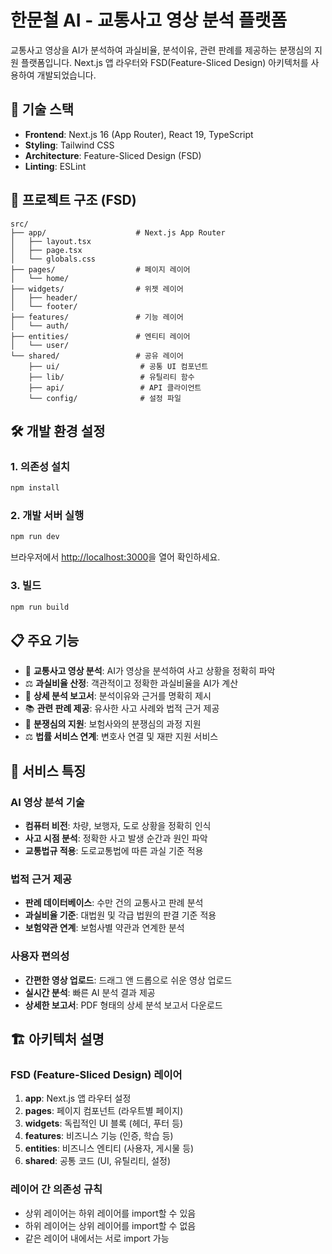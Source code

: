 # 한문철 AI - 교통사고 영상 분석 플랫폼

교통사고 영상을 AI가 분석하여 과실비율, 분석이유, 관련 판례를 제공하는 분쟁심의 지원 플랫폼입니다. Next.js 앱 라우터와 FSD(Feature-Sliced Design) 아키텍처를 사용하여 개발되었습니다.

## 🚀 기술 스택

- **Frontend**: Next.js 16 (App Router), React 19, TypeScript
- **Styling**: Tailwind CSS
- **Architecture**: Feature-Sliced Design (FSD)
- **Linting**: ESLint

## 📁 프로젝트 구조 (FSD)

```
src/
├── app/                    # Next.js App Router
│   ├── layout.tsx
│   ├── page.tsx
│   └── globals.css
├── pages/                  # 페이지 레이어
│   └── home/
├── widgets/                # 위젯 레이어
│   ├── header/
│   └── footer/
├── features/               # 기능 레이어
│   └── auth/
├── entities/               # 엔티티 레이어
│   └── user/
└── shared/                 # 공유 레이어
    ├── ui/                  # 공통 UI 컴포넌트
    ├── lib/                 # 유틸리티 함수
    ├── api/                 # API 클라이언트
    └── config/              # 설정 파일
```

## 🛠️ 개발 환경 설정

### 1. 의존성 설치

```bash
npm install
```

### 2. 개발 서버 실행

```bash
npm run dev
```

브라우저에서 [http://localhost:3000](http://localhost:3000)을 열어 확인하세요.

### 3. 빌드

```bash
npm run build
```

## 📋 주요 기능

- 🎥 **교통사고 영상 분석**: AI가 영상을 분석하여 사고 상황을 정확히 파악
- ⚖️ **과실비율 산정**: 객관적이고 정확한 과실비율을 AI가 계산
- 📝 **상세 분석 보고서**: 분석이유와 근거를 명확히 제시
- 📚 **관련 판례 제공**: 유사한 사고 사례와 법적 근거 제공
- 🤝 **분쟁심의 지원**: 보험사와의 분쟁심의 과정 지원
- ⚖️ **법률 서비스 연계**: 변호사 연결 및 재판 지원 서비스

## 🎯 서비스 특징

### AI 영상 분석 기술

- **컴퓨터 비전**: 차량, 보행자, 도로 상황을 정확히 인식
- **사고 시점 분석**: 정확한 사고 발생 순간과 원인 파악
- **교통법규 적용**: 도로교통법에 따른 과실 기준 적용

### 법적 근거 제공

- **판례 데이터베이스**: 수만 건의 교통사고 판례 분석
- **과실비율 기준**: 대법원 및 각급 법원의 판결 기준 적용
- **보험약관 연계**: 보험사별 약관과 연계한 분석

### 사용자 편의성

- **간편한 영상 업로드**: 드래그 앤 드롭으로 쉬운 영상 업로드
- **실시간 분석**: 빠른 AI 분석 결과 제공
- **상세한 보고서**: PDF 형태의 상세 분석 보고서 다운로드

## 🏗️ 아키텍처 설명

### FSD (Feature-Sliced Design) 레이어

1. **app**: Next.js 앱 라우터 설정
2. **pages**: 페이지 컴포넌트 (라우트별 페이지)
3. **widgets**: 독립적인 UI 블록 (헤더, 푸터 등)
4. **features**: 비즈니스 기능 (인증, 학습 등)
5. **entities**: 비즈니스 엔티티 (사용자, 게시물 등)
6. **shared**: 공통 코드 (UI, 유틸리티, 설정)

### 레이어 간 의존성 규칙

- 상위 레이어는 하위 레이어를 import할 수 있음
- 하위 레이어는 상위 레이어를 import할 수 없음
- 같은 레이어 내에서는 서로 import 가능
